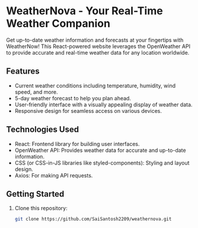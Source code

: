 # WeatherNova - Your Real-Time Weather Companion

Get up-to-date weather information and forecasts at your fingertips with WeatherNow! This React-powered website leverages the OpenWeather API to provide accurate and real-time weather data for any location worldwide.


## Features

- Current weather conditions including temperature, humidity, wind speed, and more.
- 5-day weather forecast to help you plan ahead.
- User-friendly interface with a visually appealing display of weather data.
- Responsive design for seamless access on various devices.

## Technologies Used

- React: Frontend library for building user interfaces.
- OpenWeather API: Provides weather data for accurate and up-to-date information.
- CSS (or CSS-in-JS libraries like styled-components): Styling and layout design.
- Axios: For making API requests.

## Getting Started

1. Clone this repository:
   ```bash
   git clone https://github.com/SaiSantosh2209/weathernova.git
